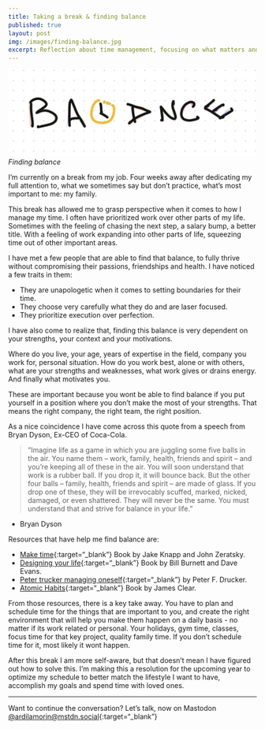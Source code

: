 ```yaml
---
title: Taking a break & finding balance
published: true
layout: post
img: /images/finding-balance.jpg
excerpt: Reflection about time management, focusing on what matters and scheduling time for it
---
```

![Balance](/images/balance.jpg)*Finding balance*

I’m currently on a break from my job. Four weeks away after dedicating my full attention to, what we sometimes say but don’t practice, what’s most important to me: my family.

This break has allowed me to grasp perspective when it comes to how I manage my time. I often have prioritized work over other parts of my life. Sometimes with the feeling of chasing the next step, a salary bump, a better title. With a feeling of work expanding into other parts of life, squeezing time out of other important areas.

I have met a few people that are able to find that balance, to fully thrive without compromising their passions, friendships and health. I have noticed a few traits in them:

* They are unapologetic when it comes to setting boundaries for their time.
* They choose very carefully what they do and are laser focused.
* They prioritize execution over perfection.

I have also come to realize that, finding this balance is very dependent on your strengths, your context and your motivations.
 
Where do you live, your age, years of expertise in the field, company you work for, personal situation. How do you work best, alone or with others, what are your strengths and weaknesses, what work gives or drains energy. And finally what motivates you.

These are important because you wont be able to find balance if you put yourself in a position where you don’t make the most of your strengths. That means the right company, the right team, the right position.

As a nice coincidence I have come across this quote from a speech from Bryan Dyson, Ex-CEO of Coca-Cola.

>”Imagine life as a game in which you are juggling some five balls in the air. You name them – work, family, health, friends and spirit – and you’re keeping all of these in the air. You will soon understand that work is a rubber ball. If you drop it, it will bounce back. But the other four balls – family, health, friends and spirit – are made of glass. If you drop one of these, they will be irrevocably scuffed, marked, nicked, damaged, or even shattered. They will never be the same. You must understand that and strive for balance in your life.”
- Bryan Dyson

Resources that have help me find balance are:

* [Make time](https://maketime.blog){:target=“_blank”} Book by Jake Knapp and John Zeratsky.
* [Designing your life](https://designingyour.life/the-book/){:target=“_blank”} Book by Bill Burnett and Dave Evans.
* [Peter trucker managing oneself](https://hbr.org/2005/01/managing-oneself){:target=“_blank”} by Peter F. Drucker.
* [Atomic Habits](https://jamesclear.com/atomic-habits){:target=“_blank”} Book by James Clear.

From those resources, there is a key take away. You have to plan and schedule time for the things that are important to you, and create the right environment that will help you make them happen on a daily basis - no matter if its work related or personal. Your holidays, gym time, classes, focus time for that key project, quality family time. If you don’t schedule time for it, most likely it wont happen. 

After this break I am more self-aware, but that doesn’t mean I have figured out how to solve this. I’m making this a resolution for the upcoming year to optimize my schedule to better match the lifestyle I want to have, accomplish my goals and spend time with loved ones.  

---
Want to continue the conversation? Let’s talk, now on Mastodon [@ardilamorin@mstdn.social](https://mstdn.social/@ardilamorin){:target=“_blank”}

